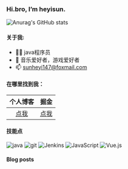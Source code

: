 ### Hi.bro, I’m heyisun.
![Anurag's GitHub stats](https://github-readme-stats.vercel.app/api?username=sunheyi6&bg_color=30,C2FFD8,465EFB&title_color=fff&text_color=fff)

#### 关于我:

- 🙋🏻 java程序员
- 🏀 音乐爱好者，游戏爱好者
- 📫 sunheyi147@foxmail.com
#### 在哪里找到我：

|                            个人博客                            |                     掘金           |
| :--------------------------------------------------------: | :--------------------------------------------: |
| [点我](https://shyblog.world/) | [点我](https://juejin.cn/user/1028798616188599/posts) |
#### 技能点
![java](https://img.shields.io/badge/Java-ED8B00?style=for-the-badge&logo=java&logoColor=white)
![git](https://img.shields.io/badge/GIT-E44C30?style=for-the-badge&logo=git&logoColor=white)
![Jenkins](https://img.shields.io/badge/Jenkins-%2335495e.svg?style=for-the-badge&logo=jenkins&logoColor=%FFC62327)
![JavaScript](https://img.shields.io/badge/javascript-%23323330.svg?style=for-the-badge&logo=javascript&logoColor=%23F7DF1E)
![Vue.js](https://img.shields.io/badge/vuejs-%2335495e.svg?style=for-the-badge&logo=vuedotjs&logoColor=%234FC08D)
#### Blog posts
<!-- BLOG-POST-LIST:START -->
<!-- BLOG-POST-LIST:END -->
